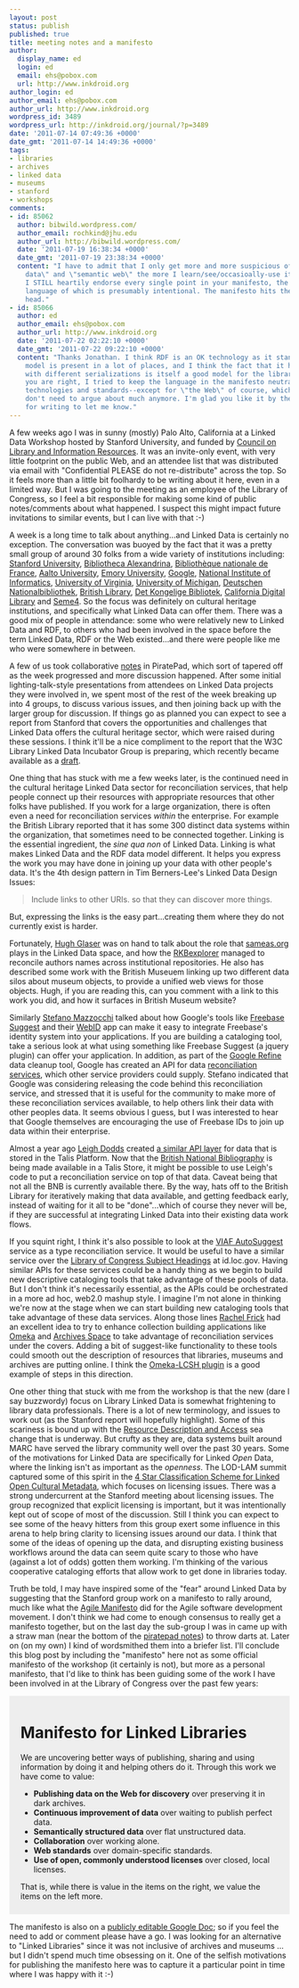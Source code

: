 ```yaml
---
layout: post
status: publish
published: true
title: meeting notes and a manifesto
author:
  display_name: ed
  login: ed
  email: ehs@pobox.com
  url: http://www.inkdroid.org
author_login: ed
author_email: ehs@pobox.com
author_url: http://www.inkdroid.org
wordpress_id: 3489
wordpress_url: http://inkdroid.org/journal/?p=3489
date: '2011-07-14 07:49:36 +0000'
date_gmt: '2011-07-14 14:49:36 +0000'
tags:
- libraries
- archives
- linked data
- museums
- stanford
- workshops
comments:
- id: 85062
  author: bibwild.wordpress.com/
  author_email: rochkind@jhu.edu
  author_url: http://bibwild.wordpress.com/
  date: '2011-07-19 16:38:34 +0000'
  date_gmt: '2011-07-19 23:38:34 +0000'
  content: "I have to admit that I only get more and more suspicious of RDF, \"linked
    data\" and \"semantic web\" the more I learn/see/occasioally-use it. \r\n\r\nHowever,
    I STILL heartily endorse every single point in your manifesto, the technology/standard-neutral
    language of which is presumably intentional. The manifesto hits the nail on the
    head."
- id: 85066
  author: ed
  author_email: ehs@pobox.com
  author_url: http://www.inkdroid.org
  date: '2011-07-22 02:22:10 +0000'
  date_gmt: '2011-07-22 09:22:10 +0000'
  content: "Thanks Jonathan. I think RDF is an OK technology as it stands. The data
    model is present in a lot of places, and I think the fact that it has a data model
    with different serializations is itself a good model for the library community.\r\n\r\nBut
    you are right, I tried to keep the language in the manifesto neutral about particular
    technologies and standards--except for \"the Web\" of course, which most of us
    don't need to argue about much anymore. I'm glad you like it by the way--thanks
    for writing to let me know."
---
```

<p>A few weeks ago I was in sunny (mostly) Palo Alto, California at a Linked Data Workshop hosted by Stanford University, and funded by <a href="http://www.clir.org/news/pressrelease/11mellonpr2.html" title="CLIR">Council on Library and Information Resources</a>. It was an invite-only event, with very little footprint on the public Web, and an attendee list that was distributed via email with "Confidential PLEASE do not re-distribute" across the top. So it feels more than a little bit foolhardy to be writing about it here, even in a limited way. But I was going to the meeting as an employee of the Library of Congress, so I feel a bit responsible for making some kind of public notes/comments about what happened. I suspect this might impact future invitations to similar events, but I can live with that :-)</p>
<p>A week is a long time to talk about anything...and Linked Data is certainly no exception. The conversation was buoyed by the fact that it was a pretty small group of around 30 folks from a wide variety of institutions including: <a href="http://stanford.edu/">Stanford University</a>, <a href="http://www.bibalex.org/">Bibliotheca Alexandrina</a>, <a href="http://www.bnf.fr">Bibliothèque nationale de France</a>, <a href="http://www.aalto.fi/">Aalto University</a>, <a href="http://www.emory.edu">Emory University</a>, <a href="http://www.google.com">Google</a>, <a href="http://www.nii.ac.jp/">National Institute of Informatics</a>, <a href="http://www.virginia.edu">University of Virginia</a>, <a href="http://www.umich.edu">University of Michigan</a>, <a href="http://www.d-nb.de/">Deutschen Nationalbibliothek</a>, <a href="http://www.bl.uk">British Library</a>, <a href="http://www.kb.dk/">Det Kongelige Bibliotek</a>, <a href="http://www.cdlib.org/">California Digital Library</a> and <a href="http://seme4.com">Seme4</a>. So the focus was definitely on cultural heritage institutions, and specifically what Linked Data can offer them. There was a good mix of people in attendance: some who were relatively new to Linked Data and RDF, to others who had been involved in the space before the term Linked Data, RDF or the Web existed...and there were people like me who were somewhere in between.</p>
<p>A few of us took collaborative <a href="http://piratepad.net/YJLUIp164y">notes</a> in PiratePad, which sort of tapered off as the week progressed and more discussion happened. After some initial lighting-talk-style presentations from attendees on Linked Data projects they were involved in, we spent most of the rest of the week breaking up into 4 groups, to discuss various issues, and then joining back up with the larger group for discussion. If things go as planned you can expect to see a report from Stanford that covers the opportunities and challenges that Linked Data offers the cultural heritage sector, which were raised during these sessions. I think it'll be a nice compliment to the report that the W3C Library Linked Data Incubator Group is preparing, which recently became available as a <a href="http://www.w3.org/2005/Incubator/lld/wiki/DraftReportWithTransclusion">draft</a>.</p>
<p>One thing that has stuck with me a few weeks later, is the continued need in the cultural heritage Linked Data sector for reconciliation services, that help people connect up their resources with appropriate resources that other folks have published. If you work for a large organization, there is often even a need for reconciliation services <em>within</em> the enterprise. For example the British Library reported that it has some 300 distinct data systems within the organization, that sometimes need to be connected together. Linking is the essential ingredient, the <em>sine qua non</em> of Linked Data. Linking is what makes Linked Data and the RDF data model different. It helps you express the work you may have done in joining up your data with other people's data. It's the 4th design pattern in Tim Berners-Lee's Linked Data Design Issues:</p>
<blockquote><p>
Include links to other URIs. so that they can discover more things.
</p></blockquote>
<p>But, expressing the links is the easy part...creating them where they do not currently exist is harder.</p>
<p>Fortunately, <a href="http://www.seme4.com/who-we-are/profile/hugh-glaser/">Hugh Glaser</a> was on hand to talk about the role that <a href="http://sameas.org">sameas.org</a> plays in the Linked Data space, and how the <a href="http://www.rkbexplorer.com/">RKBexplorer</a> managed to reconcile authors names across institutional repositories. He also has described some work with the British Museuem linking up two different data silos about museum objects, to provide a unified web views for those objects. Hugh, if you are reading this, can you comment with a link to this work you did, and how it surfaces in British Museum website?</p>
<p>Similarly <a href="http://www.betaversion.org/~stefano/">Stefano Mazzocchi</a> talked about how Google's tools like <a href="http://www.freebase.com/docs/suggest">Freebase Suggest</a> and their <a href="http://ids.freebaseapps.com/">WebID</a> app can make it easy to integrate Freebase's identity system into your applications. If you are building a cataloging tool, take a serious look at what using something like Freebase Suggest (a jquery plugin) can offer your application. In addition, as part of the <a href="http://code.google.com/p/google-refine/">Google Refine</a> data cleanup tool, Google has created an API for data <a href="http://code.google.com/p/google-refine/wiki/ReconciliationServiceApi">reconciliation services</a>, which other service providers could supply. Stefano indicated that Google was considering releasing the code behind this reconciliation service, and stressed that it is useful for the community to make more of these reconciliation services available, to help others link their data with other peoples data. It seems obvious I guess, but I was interested to hear that Google themselves are encouraging the use of Freebase IDs to join up data within their enterprise.</p>
<p>Almost a year ago <a href="http://www.ldodds.com/">Leigh Dodds</a> created <a href="http://www.ldodds.com/blog/2010/08/gridworks-reconciliation-api-implementation/">a similar API layer</a> for data that is stored in the Talis Platform. Now that the <a href="http://www.bl.uk/bibliographic/datafree.html">British National Bibliography</a> is being made available in a Talis Store, it might be possible to use Leigh's code to put a reconciliation service on top of that data. Caveat being that not all the BNB is currently available there. By the way, hats off to the British Library for iteratively making that data available, and getting feedback early, instead of waiting for it all to be "done"...which of course they never will be, if they are successful at integrating Linked Data into their existing data work flows.</p>
<p>If you squint right, I think it's also possible to look at the  <a href="http://www.oclc.org/developer/documentation/virtual-international-authority-file-viaf/request-types#autosuggest">VIAF AutoSuggest</a> service as a type reconciliation service. It would be useful to have a similar service over the <a href="http://web.archive.org/web/20110720034058/http://id.loc.gov:80/authorities">Library of Congress Subject Headings</a> at id.loc.gov. Having similar APIs for these services could be a handy thing as we begin to build new descriptive cataloging tools that take advantage of these pools of data. But I don't think it's necessarily essential, as the APIs could be orchestrated in a more ad hoc, web2.0 mashup style. I imagine I'm not alone in thinking we're now at the stage when we can start building new cataloging tools that take advantage of these data services. Along those lines <a href="http://twitter.com/rlfrick">Rachel Frick</a> had an excellent idea to try to enhance collection building applications like <a href="http://omeka.org/">Omeka</a> and <a href="http://archivesspace.org/">Archives Space</a> to take advantage of reconciliation services under the covers. Adding a bit of suggest-like functionality to these tools could smooth out the description of resources that libraries, museums and archives are putting online. I think the <a href="http://omeka.org/forums/topic/lcsh-plugin">Omeka-LCSH plugin</a> is a good example of steps in this direction.</p>
<p>One other thing that stuck with me from the workshop is that the new (dare I say buzzwordy) focus on Library Linked Data is somewhat frightening to library data professionals. There is a lot of new terminology, and issues to work out (as the Stanford report will hopefully highlight). Some of this scariness is bound up with the <a href="http://en.wikipedia.org/wiki/Resource_Description_and_Access">Resource Description and Access</a> sea change that is underway. But crufty as they are, data systems built around MARC have served the library community well over the past 30 years. Some of the motivations for Linked Data are specifically for Linked <em>Open</em> Data, where the linking isn't as important as the <em>openness</em>. The LOD-LAM summit captured some of this spirit in the <a href="http://lod-lam.net/summit/2011/06/06/proposed-a-4-star-classification-scheme-for-linked-open-cultural-metadata/">4 Star Classification Scheme for Linked Open Cultural Metadata</a>, which focuses on licensing issues. There was a strong undercurrent at the Stanford meeting about licensing issues. The group recognized that explicit licensing is important, but it was intentionally kept out of scope of most of the discussion. Still I think you can expect to see some of the heavy hitters from this group exert some influence in this arena to help bring clarity to licensing issues around our data. I think that some of the ideas of opening up the data, and disrupting existing business workflows around the data can seem quite scary to those who have (against a lot of odds) gotten them working. I'm thinking of the various cooperative cataloging efforts that allow work to get done in libraries today.</p>
<p>Truth be told, I may have inspired some of the "fear" around Linked Data by suggesting that the Stanford group work on a manifesto to rally around, much like what the <a href="http://agilemanifesto.org/">Agile Manifesto</a> did for the Agile software development movement. I don't think we had come to enough consensus to really get a manifesto together, but on the last day the sub-group I was in came up with a straw man (near the bottom of the <a href="http://piratepad.net/YJLUIp164y">piratepad notes</a>) to throw darts at. Later on (on my own) I kind of wordsmithed them into a briefer list. I'll conclude this blog post by including the "manifesto" here not as some official manifesto of the workshop (it certainly is not), but more as a personal manifesto, that I'd like to think has been guiding some of the work I have been involved in at the Library of Congress over the past few years:</p>
<div style="background-color: #eee; padding: 10px 20px 10px 20px;">
<h1>Manifesto for Linked Libraries</h1>
<p>We are uncovering better ways of publishing, sharing and using information by doing it and helping others do it. Through this work we have come to value:</p>
<ul>
<li><b>Publishing data on the Web for discovery</b> over preserving it in dark archives.</li>
<li><b>Continuous improvement of data</b> over waiting to publish perfect data.</li>
<li><b>Semantically structured data</b> over flat unstructured data.</li>
<li><b>Collaboration</b> over working alone.</li>
<li><b>Web standards</b> over domain-specific standards.</li>
<li><b>Use of open, commonly understood licenses</b> over closed, local licenses.</li>
</ul>
<p>That is, while there is value in the items on the right, we value the items on the left more.</p>
</div>
<p>The manifesto is also on a <a href="http://bit.ly/sldw-mf">publicly editable Google Doc</a>; so if you feel the need to add or comment please have a go. I was looking for an alternative to "Linked Libraries" since it was not inclusive of archives and museums ... but I didn't spend much time obsessing on it. One of the selfish motivations for publishing the manifesto here was to capture it a particular point in time where I was happy with it :-)</p>
